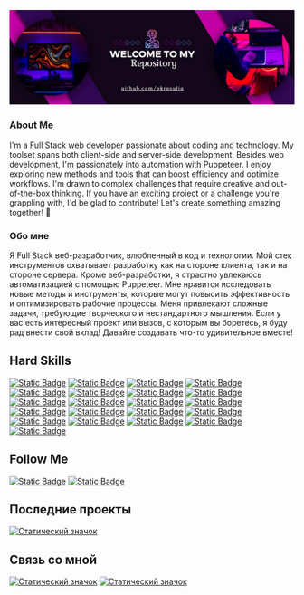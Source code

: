 [![Header](https://raw.githubusercontent.com/pkrasulia/pkrasulia/main/assets/header.png)](https://github.com/pkrasulia)

### About Me 
I'm a Full Stack web developer passionate about coding and technology. My toolset spans both client-side and server-side development. Besides web development, I'm passionately into automation with Puppeteer. I enjoy exploring new methods and tools that can boost efficiency and optimize workflows. I'm drawn to complex challenges that require creative and out-of-the-box thinking. If you have an exciting project or a challenge you're grappling with, I'd be glad to contribute! Let's create something amazing together! 🚀

### Обо мне
Я Full Stack веб-разработчик, влюбленный в код и технологии. Мой стек инструментов охватывает разработку как на стороне клиента, так и на стороне сервера. Кроме веб-разработки, я страстно увлекаюсь автоматизацией с помощью Puppeteer. Мне нравится исследовать новые методы и инструменты, которые могут повысить эффективность и оптимизировать рабочие процессы. Меня привлекают сложные задачи, требующие творческого и нестандартного мышления. Если у вас есть интересный проект или вызов, с которым вы боретесь, я буду рад внести свой вклад! Давайте создавать что-то удивительное вместе! 

## Hard Skills

[![Static Badge](https://img.shields.io/badge/html-000?style=for-the-badge&logo=html5)](https://github.com/pkrasulia)
[![Static Badge](https://img.shields.io/badge/css-000?style=for-the-badge&logo=css3)](https://github.com/pkrasulia)
[![Static Badge](https://img.shields.io/badge/Javascript-000?style=for-the-badge&logo=javascript)](https://github.com/pkrasulia)
[![Static Badge](https://img.shields.io/badge/typescript-000?style=for-the-badge&logo=typescript)](https://github.com/pkrasulia)
[![Static Badge](https://img.shields.io/badge/React-000?style=for-the-badge&logo=react)](https://github.com/pkrasulia)
[![Static Badge](https://img.shields.io/badge/PHP-000?style=for-the-badge&logo=php)](https://github.com/pkrasulia)
[![Static Badge](https://img.shields.io/badge/Laravel-000?style=for-the-badge&logo=laravel)](https://github.com/pkrasulia)
[![Static Badge](https://img.shields.io/badge/Mysql-000?style=for-the-badge&logo=mysql)](https://github.com/pkrasulia)
[![Static Badge](https://img.shields.io/badge/NextJS-000?style=for-the-badge&logo=vercel)](https://github.com/pkrasulia)
[![Static Badge](https://img.shields.io/badge/NestJs-000?style=for-the-badge&logo=nestjs)](https://github.com/pkrasulia)
[![Static Badge](https://img.shields.io/badge/jquery-000?style=for-the-badge&logo=jquery)](https://github.com/pkrasulia)
[![Static Badge](https://img.shields.io/badge/Node.js-000?style=for-the-badge&logo=node.js)](https://github.com/pkrasulia)
[![Static Badge](https://img.shields.io/badge/Express.js-000?style=for-the-badge&logo=express)](https://github.com/pkrasulia)
[![Static Badge](https://img.shields.io/badge/fastify-000?style=for-the-badge&logo=fastify)](https://github.com/pkrasulia)
[![Static Badge](https://img.shields.io/badge/koa-000?style=for-the-badge&logo=koa)](https://github.com/pkrasulia)
[![Static Badge](https://img.shields.io/badge/MongoDB-000?style=for-the-badge&logo=mongodb)](https://github.com/pkrasulia)
[![Static Badge](https://img.shields.io/badge/postgresql-000?style=for-the-badge&logo=postgresql)](https://github.com/pkrasulia)
[![Static Badge](https://img.shields.io/badge/AWS-000?style=for-the-badge&logo=amazon)](https://github.com/pkrasulia)
[![Static Badge](https://img.shields.io/badge/docker-000?style=for-the-badge&logo=docker)](https://github.com/pkrasulia)
[![Static Badge](https://img.shields.io/badge/nginx-000?style=for-the-badge&logo=nginx)](https://github.com/pkrasulia)
[![Static Badge](https://img.shields.io/badge/linux-000?style=for-the-badge&logo=linux)](https://github.com/pkrasulia)

## Follow Me

[![Static Badge](https://img.shields.io/badge/linkedin-000?style=for-the-badge&logo=linkedin)](https://github.com/pkrasulia)
[![Static Badge](https://img.shields.io/badge/telegram-000?style=for-the-badge&logo=telegram)](https://t.me/pkrasulia)

## Последние проекты

[![Статический значок](https://img.shields.io/badge/gpthelp.ru-000?style=for-the-badge)](https://gpthelp.ru/)

## Связь со мной

[![Статический значок](https://img.shields.io/badge/linkedin-000?style=for-the-badge&logo=linkedin)](https://github.com/pkrasulia)
[![Статический значок](https://img.shields.io/badge/telegram-000?style=for-the-badge&logo=telegram)](https://t.me/pkrasulia)